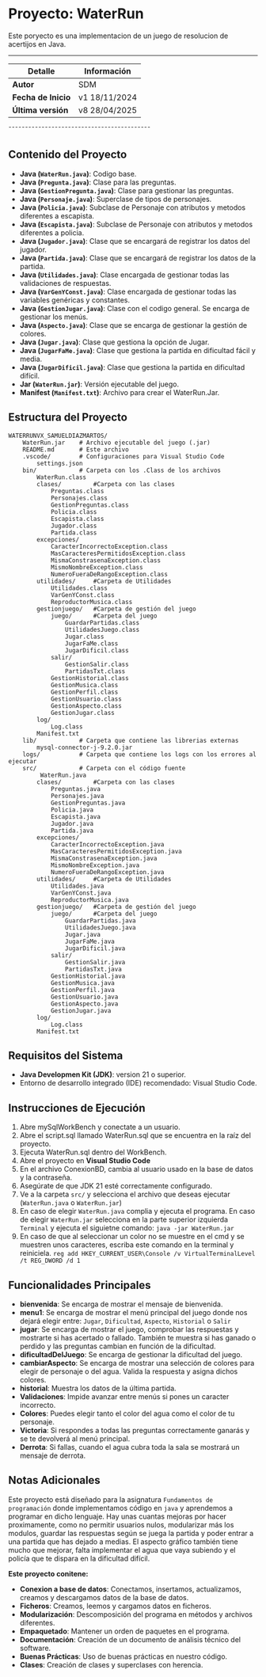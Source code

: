 
# Proyecto: WaterRun

Este poryecto es una implementacion de un juego de resolucion de acertijos en Java.
___________________________________________
|   Detalle           |   Información     |
|---------------------|-------------------|
| **Autor**           |     SDM           |
| **Fecha de Inicio** |   v1 18/11/2024   |
| **Última versión**  |   v8 28/04/2025   |
¯¯¯¯¯¯¯¯¯¯¯¯¯¯¯¯¯¯¯¯¯¯¯¯¯¯¯¯¯¯¯¯¯¯¯¯¯¯¯¯¯¯¯

## Contenido del Proyecto

- **Java (`WaterRun.java`)**: Codigo base.
- **Java (`Pregunta.java`)**: Clase para las preguntas.
- **Java (`GestionPregunta.java`)**: Clase para gestionar las preguntas.
- **Java (`Personaje.java`)**: Superclase de tipos de personajes.
- **Java (`Policia.java`)**: Subclase de Personaje con atributos y metodos diferentes a escapista.
- **Java (`Escapista.java`)**: Subclase de Personaje con atributos y metodos diferentes a policia.
- **Java (`Jugador.java`)**: Clase que se encargará de registrar los datos del jugador.
- **Java (`Partida.java`)**: Clase que se encargará de registrar los datos de la partida.
- **Java (`Utilidades.java`)**: Clase encargada de gestionar todas las validaciones de respuestas.
- **Java (`VarGenYConst.java`)**: Clase encargada de gestionar todas las variables genéricas y constantes.
- **Java (`GestionJugar.java`)**: Clase con el codigo general. Se encarga de gestionar los menús.
- **Java (`Aspecto.java`)**: Clase que se encarga de gestionar la gestión de colores.
- **Java (`Jugar.java`)**: Clase que gestiona la opción de Jugar. 
- **Java (`JugarFaMe.java`)**: Clase que gestiona la partida en dificultad fácil y media. 
- **Java (`JugarDificil.java`)**: Clase que gestiona  la partida en dificultad difícil. 
- **Jar (`WaterRun.jar`)**: Versión ejecutable del juego.
- **Manifest (`Manifest.txt`)**: Archivo para crear el WaterRun.Jar.



## Estructura del Proyecto

```
WATERRUNVX_SAMUELDIAZMARTOS/
    WaterRun.jar    # Archivo ejecutable del juego (.jar)
    README.md       # Este archivo
    .vscode/        # Configuraciones para Visual Studio Code
        settings.json
    bin/            # Carpeta con los .Class de los archivos
        WaterRun.class
        clases/         #Carpeta con las clases
            Preguntas.class
            Personajes.class
            GestionPreguntas.class
            Policia.class
            Escapista.class   
            Jugador.class
            Partida.class
        excepciones/
            CaracterIncorrectoException.class
            MasCaracteresPermitidosException.class
            MismaConstrasenaException.class
            MismoNombreException.class
            NumeroFueraDeRangoException.class
        utilidades/     #Carpeta de Utilidades
            Utilidades.class
            VarGenYConst.class
            ReproductorMusica.class
        gestionjuego/   #Carpeta de gestión del juego
            juego/      #Carpeta del juego
                GuardarPartidas.class
                UtilidadesJuego.class
                Jugar.class
                JugarFaMe.class
                JugarDificil.class
            salir/
                GestionSalir.class
                PartidasTxt.class
            GestionHistorial.class
            GestionMusica.class
            GestionPerfil.class
            GestionUsuario.class
            GestionAspecto.class
            GestionJugar.class
        log/
            Log.class
        Manifest.txt
    lib/            # Carpeta que contiene las librerias externas 
        mysql-connector-j-9.2.0.jar
    logs/           # Carpeta que contiene los logs con los errores al ejecutar
    src/            # Carpeta con el código fuente
         WaterRun.java
        clases/         #Carpeta con las clases
            Preguntas.java
            Personajes.java
            GestionPreguntas.java
            Policia.java
            Escapista.java   
            Jugador.java
            Partida.java
        excepciones/
            CaracterIncorrectoException.java
            MasCaracteresPermitidosException.java
            MismaConstrasenaException.java
            MismoNombreException.java
            NumeroFueraDeRangoException.java
        utilidades/     #Carpeta de Utilidades
            Utilidades.java
            VarGenYConst.java
            ReproductorMusica.java
        gestionjuego/   #Carpeta de gestión del juego
            juego/      #Carpeta del juego
                GuardarPartidas.java
                UtilidadesJuego.java
                Jugar.java
                JugarFaMe.java
                JugarDificil.java
            salir/
                GestionSalir.java
                PartidasTxt.java
            GestionHistorial.java
            GestionMusica.java
            GestionPerfil.java
            GestionUsuario.java
            GestionAspecto.java
            GestionJugar.java
        log/
            Log.class
        Manifest.txt
```

## Requisitos del Sistema

- **Java Developmen Kit (JDK)**: version 21 o superior.
- Entorno de desarrollo integrado (IDE) recomendado: Visual Studio Code.

## Instrucciones de Ejecución
1. Abre mySqlWorkBench y conectate a un usuario.
2. Abre el script.sql llamado WaterRun.sql que se encuentra en la raíz del proyecto.
3. Ejecuta WaterRun.sql dentro del WorkBench.
4. Abre el proyecto en **Visual Studio Code**
5. En el archivo ConexionBD, cambia al usuario usado en la base de datos y la contraseña. 
6. Asegúrate de que JDK 21 esté correctamente configurado.
7. Ve a la carpeta `src/` y selecciona el archivo que deseas ejecutar
(`WaterRun.java` o `WaterRun.jar`)
8. En caso de elegir `WaterRun.java` complia y ejecuta el programa.
   En caso de elegir `WaterRun.jar` selecciona en la parte superior izquierda
   `Terminal` y ejecuta el siguietne comando: `java -jar WaterRun.jar`
9. En caso de que al seleccionar un color no se muestre en el cmd y se
   muestren unos caracteres, escriba este comando en la terminal y reiniciela.
    `reg add HKEY_CURRENT_USER\Console /v VirtualTerminalLevel /t REG_DWORD /d 1`


## Funcionalidades Principales

- **bienvenida**: Se encarga de mostrar el mensaje de bienvenida.
- **menu1**: Se encarga de mostrar el menú principal del juego donde nos dejará elegir entre: `Jugar`, `Dificultad`, `Aspecto`, `Historial` o `Salir`
- **jugar**: Se encarga de mostrar el juego, comprobar las respuestas y mostrarte si has acertado o fallado. También te muestra si has ganado o perdido y las preguntas cambian en función de la dificultad.
- **dificultadDelJuego**: Se encarga de gestionar la dificultad del juego.
- **cambiarAspecto**: Se encarga de mostrar una selección de colores para elegir de personaje o del agua. Valida la respuesta y asigna dichos colores.
- **historial**: Muestra los datos de la última partida.
- **Validaciones**: Impide avanzar entre menús si pones un caracter incorrecto. 
- **Colores**: Puedes elegir tanto el color del agua como el color de tu personaje.
- **Victoria**: Si respondes a todas las preguntas correctamente ganarás y se te devolverá al menú principal.
- **Derrota**: Si fallas, cuando el agua cubra toda la sala se mostrará un mensaje de derrota.


## Notas Adicionales

Este proyecto está diseñado para la asignatura `Fundamentos de programación` donde implementamos código en `java` y aprendemos a programar en dicho lenguaje.
Hay unas cuantas mejoras por hacer proximamente, como no permitir usuarios nulos, modularizar más los modulos, guardar las respuestas según se juega
la partida y poder entrar a una partida que has dejado a medias.
El aspecto gráfico también tiene mucho que mejorar, falta implementar el agua que vaya subiendo y el policía que te dispara en la dificultad difícil.

**Este proyecto conitene:**
- **Conexion a base de datos**: Conectamos, insertamos, actualizamos, creamos y descargamos datos de la base de datos.
- **Ficheros**: Creamos, leemos y cargamos datos en ficheros. 
- **Modularización**: Descomposición del programa en métodos y archivos diferentes.
- **Empaquetado**: Mantener un orden de paquetes en el programa.
- **Documentación**: Creación de un documento de análisis técnico del software.
- **Buenas Prácticas**: Uso de buenas prácticas en nuestro código.
- **Clases**: Creación de clases y superclases con herencia.